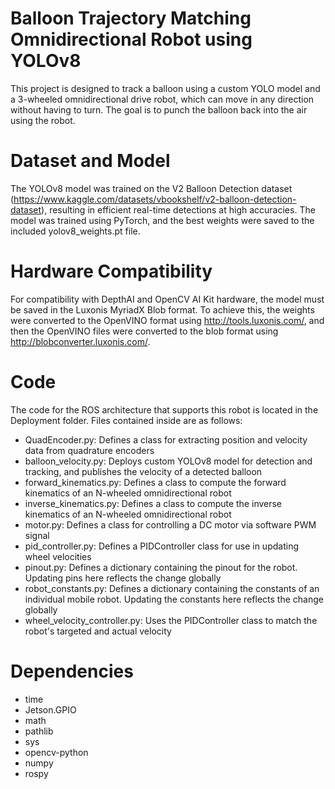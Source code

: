 # Balloon Trajectory Matching Omnidirectional Robot using YOLOv8

This project is designed to track a balloon using a custom YOLO model and a 3-wheeled omnidirectional drive robot, which can move in any direction without having to turn. The goal is to punch the balloon back into the air using the robot.

# Dataset and Model

The YOLOv8 model was trained on the V2 Balloon Detection dataset (https://www.kaggle.com/datasets/vbookshelf/v2-balloon-detection-dataset), resulting in efficient real-time detections at high accuracies. The model was trained using PyTorch, and the best weights were saved to the included yolov8_weights.pt file.

# Hardware Compatibility

For compatibility with DepthAI and OpenCV AI Kit hardware, the model must be saved in the Luxonis MyriadX Blob format. To achieve this, the weights were converted to the OpenVINO format using http://tools.luxonis.com/, and then the OpenVINO files were converted to the blob format using http://blobconverter.luxonis.com/.

# Code

The code for the ROS architecture that supports this robot is located in the Deployment folder. Files contained inside are as follows:
- QuadEncoder.py: Defines a class for extracting position and velocity data from quadrature encoders
- balloon_velocity.py: Deploys custom YOLOv8 model for detection and tracking, and publishes the velocity of a detected balloon
- forward_kinematics.py: Defines a class to compute the forward kinematics of an N-wheeled omnidirectional robot
- inverse_kinematics.py: Defines a class to compute the inverse kinematics of an N-wheeled omnidirectional robot
- motor.py: Defines a class for controlling a DC motor via software PWM signal
- pid_controller.py: Defines a PIDController class for use in updating wheel velocities
- pinout.py: Defines a dictionary containing the pinout for the robot. Updating pins here reflects the change globally
- robot_constants.py: Defines a dictionary containing the constants of an individual mobile robot. Updating the constants here reflects the change globally
- wheel_velocity_controller.py: Uses the PIDController class to match the robot's targeted and actual velocity

# Dependencies

- time
- Jetson.GPIO
- math
- pathlib
- sys
- opencv-python
- numpy
- rospy

